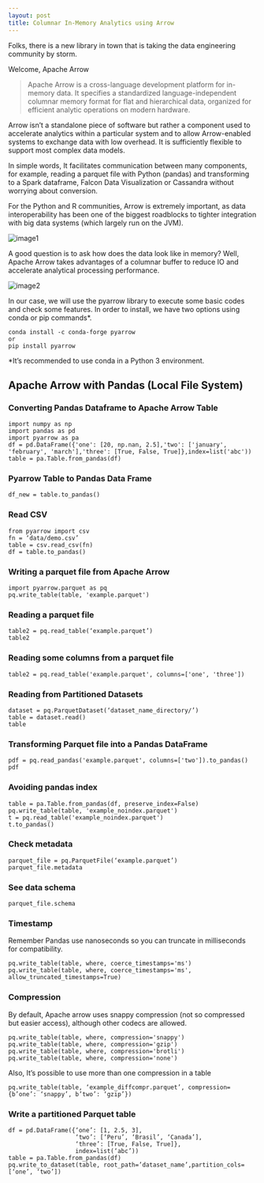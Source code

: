 ```yaml
---
layout: post
title: Columnar In-Memory Analytics using Arrow
---
```


Folks, there is a new library in town that is taking the data engineering community by storm.

Welcome, Apache Arrow 

> Apache Arrow is a cross-language development platform for in-memory data. It specifies a standardized language-independent 
columnar memory format for flat and hierarchical data, organized for efficient analytic operations on modern hardware. 

Arrow isn’t a standalone piece of software but rather a component used to accelerate analytics within a particular system and to allow Arrow-enabled systems to exchange data with low overhead. It is sufficiently flexible to support most complex data models.

In simple words, It facilitates communication between many components, for example, reading a parquet file with Python (pandas) and transforming to a Spark dataframe, Falcon Data Visualization or Cassandra without worrying about conversion.

For the Python and R communities, Arrow is extremely important, as data interoperability has been one of the biggest roadblocks to tighter integration with big data systems (which largely run on the JVM).

![image1](https://cdn-images-1.medium.com/max/1600/1*Q-5NKsHXBZ5glJmi_ifRpg.png)


A good question is to ask how does the data look like in memory? Well, Apache Arrow takes advantages of a columnar buffer to reduce IO and accelerate analytical processing performance.

![image2](http://arrow.apache.org/img/simd.png)

In our case, we will use the pyarrow library to execute some basic codes and check some features. In order to install, we have two options using conda or pip commands*.

```
conda install -c conda-forge pyarrow 
or 
pip install pyarrow
```
*It’s recommended to use conda in a Python 3 environment.

## Apache Arrow with Pandas (Local File System)

### Converting Pandas Dataframe to Apache Arrow Table
```
import numpy as np
import pandas as pd
import pyarrow as pa
df = pd.DataFrame({'one': [20, np.nan, 2.5],'two': ['january', 'february', 'march'],'three': [True, False, True]},index=list('abc'))
table = pa.Table.from_pandas(df)
```

### Pyarrow Table to Pandas Data Frame
```
df_new = table.to_pandas()
```

### Read CSV

```
from pyarrow import csv
fn = ‘data/demo.csv’
table = csv.read_csv(fn)
df = table.to_pandas()
```

### Writing a parquet file from Apache Arrow

```
import pyarrow.parquet as pq
pq.write_table(table, 'example.parquet')
```
### Reading a parquet file

```
table2 = pq.read_table(‘example.parquet’)
table2
```

### Reading some columns from a parquet file

```
table2 = pq.read_table('example.parquet', columns=['one', 'three'])
```

### Reading from Partitioned Datasets

```
dataset = pq.ParquetDataset(‘dataset_name_directory/’)
table = dataset.read()
table
```

### Transforming Parquet file into a Pandas DataFrame

```
pdf = pq.read_pandas('example.parquet', columns=['two']).to_pandas()
pdf
```

### Avoiding pandas index

```
table = pa.Table.from_pandas(df, preserve_index=False)
pq.write_table(table, 'example_noindex.parquet')
t = pq.read_table('example_noindex.parquet')
t.to_pandas()
```
### Check metadata

```
parquet_file = pq.ParquetFile(‘example.parquet’)
parquet_file.metadata
```
### See data schema

```
parquet_file.schema
```
### Timestamp

Remember Pandas use nanoseconds so you can truncate in milliseconds for compatibility.

```
pq.write_table(table, where, coerce_timestamps='ms')
pq.write_table(table, where, coerce_timestamps='ms', allow_truncated_timestamps=True)
```
### Compression

By default, Apache arrow uses snappy compression (not so compressed but easier access), although other codecs are allowed.

```
pq.write_table(table, where, compression='snappy')
pq.write_table(table, where, compression='gzip')
pq.write_table(table, where, compression='brotli')
pq.write_table(table, where, compression='none')
```
Also, It’s possible to use more than one compression in a table

```
pq.write_table(table, ‘example_diffcompr.parquet’, compression={b’one’: ‘snappy’, b’two’: ‘gzip’})
```

### Write a partitioned Parquet table

```
df = pd.DataFrame({‘one’: [1, 2.5, 3],
                   ‘two’: [‘Peru’, ‘Brasil’, ‘Canada’],
                   ‘three’: [True, False, True]},
                   index=list(‘abc’))
table = pa.Table.from_pandas(df)
pq.write_to_dataset(table, root_path=’dataset_name’,partition_cols=[‘one’, ‘two’])
```

